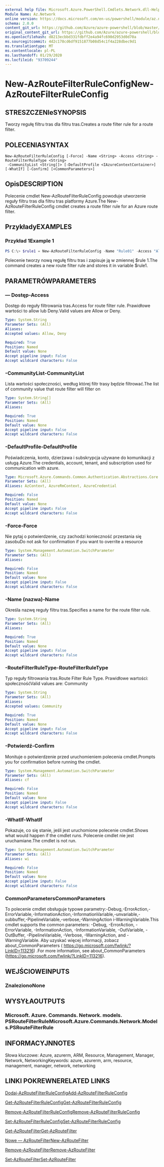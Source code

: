 ```yaml
---
external help file: Microsoft.Azure.PowerShell.Cmdlets.Network.dll-Help.xml
Module Name: Az.Network
online version: https://docs.microsoft.com/en-us/powershell/module/az.network/new-azroutefilterruleconfig
schema: 2.0.0
content_git_url: https://github.com/Azure/azure-powershell/blob/master/src/Network/Network/help/New-AzRouteFilterRuleConfig.md
original_content_git_url: https://github.com/Azure/azure-powershell/blob/master/src/Network/Network/help/New-AzRouteFilterRuleConfig.md
ms.openlocfilehash: d8213ecbbd331fdbff2e4a94fc690d2953d0d70a
ms.sourcegitcommit: 4d2c178cd6df9151877b08d54c1f4a228dbec9d1
ms.translationtype: MT
ms.contentlocale: pl-PL
ms.lasthandoff: 01/29/2020
ms.locfileid: "93709244"
---
```

# <span data-ttu-id="84d9f-101">New-AzRouteFilterRuleConfig</span><span class="sxs-lookup"><span data-stu-id="84d9f-101">New-AzRouteFilterRuleConfig</span></span>

## <span data-ttu-id="84d9f-102">STRESZCZENIe</span><span class="sxs-lookup"><span data-stu-id="84d9f-102">SYNOPSIS</span></span>
<span data-ttu-id="84d9f-103">Tworzy regułę filtru tras dla filtru tras.</span><span class="sxs-lookup"><span data-stu-id="84d9f-103">Creates a route filter rule for a route filter.</span></span>

## <span data-ttu-id="84d9f-104">POLECENIA</span><span class="sxs-lookup"><span data-stu-id="84d9f-104">SYNTAX</span></span>

```
New-AzRouteFilterRuleConfig [-Force] -Name <String> -Access <String> -RouteFilterRuleType <String>
 -CommunityList <String[]> [-DefaultProfile <IAzureContextContainer>] [-WhatIf] [-Confirm] [<CommonParameters>]
```

## <span data-ttu-id="84d9f-105">Opis</span><span class="sxs-lookup"><span data-stu-id="84d9f-105">DESCRIPTION</span></span>
<span data-ttu-id="84d9f-106">Polecenie cmdlet New-AzRouteFilterRuleConfig powoduje utworzenie reguły filtru tras dla filtru tras platformy Azure.</span><span class="sxs-lookup"><span data-stu-id="84d9f-106">The New-AzRouteFilterRuleConfig cmdlet creates a route filter rule for an Azure route filter.</span></span>

## <span data-ttu-id="84d9f-107">Przykłady</span><span class="sxs-lookup"><span data-stu-id="84d9f-107">EXAMPLES</span></span>

### <span data-ttu-id="84d9f-108">Przykład 1</span><span class="sxs-lookup"><span data-stu-id="84d9f-108">Example 1</span></span>
```powershell
PS C:\> $rule1 = New-AzRouteFilterRuleConfig -Name "Rule01" -Access "Allow" -RouteFilterRuleType "Community" -CommunityList "12076:5040"
```

<span data-ttu-id="84d9f-109">Polecenie tworzy nową regułę filtru tras i zapisuje ją w zmiennej $rule 1.</span><span class="sxs-lookup"><span data-stu-id="84d9f-109">The command creates a new route filter rule and stores it in variable $rule1.</span></span>

## <span data-ttu-id="84d9f-110">PARAMETRÓW</span><span class="sxs-lookup"><span data-stu-id="84d9f-110">PARAMETERS</span></span>

### <span data-ttu-id="84d9f-111">— Dostęp</span><span class="sxs-lookup"><span data-stu-id="84d9f-111">-Access</span></span>
<span data-ttu-id="84d9f-112">Dostęp do reguły filtrowania tras.</span><span class="sxs-lookup"><span data-stu-id="84d9f-112">Access for route filter rule.</span></span>
<span data-ttu-id="84d9f-113">Prawidłowe wartości to allow lub Deny.</span><span class="sxs-lookup"><span data-stu-id="84d9f-113">Valid values are Allow or Deny.</span></span>

```yaml
Type: System.String
Parameter Sets: (All)
Aliases:
Accepted values: Allow, Deny

Required: True
Position: Named
Default value: None
Accept pipeline input: False
Accept wildcard characters: False
```

### <span data-ttu-id="84d9f-114">-CommunityList</span><span class="sxs-lookup"><span data-stu-id="84d9f-114">-CommunityList</span></span>
<span data-ttu-id="84d9f-115">Lista wartości społeczności, według której filtr trasy będzie filtrować.</span><span class="sxs-lookup"><span data-stu-id="84d9f-115">The list of community value that route filter will filter on</span></span>

```yaml
Type: System.String[]
Parameter Sets: (All)
Aliases:

Required: True
Position: Named
Default value: None
Accept pipeline input: False
Accept wildcard characters: False
```

### <span data-ttu-id="84d9f-116">-DefaultProfile</span><span class="sxs-lookup"><span data-stu-id="84d9f-116">-DefaultProfile</span></span>
<span data-ttu-id="84d9f-117">Poświadczenia, konto, dzierżawa i subskrypcja używane do komunikacji z usługą Azure.</span><span class="sxs-lookup"><span data-stu-id="84d9f-117">The credentials, account, tenant, and subscription used for communication with azure.</span></span>

```yaml
Type: Microsoft.Azure.Commands.Common.Authentication.Abstractions.Core.IAzureContextContainer
Parameter Sets: (All)
Aliases: AzContext, AzureRmContext, AzureCredential

Required: False
Position: Named
Default value: None
Accept pipeline input: False
Accept wildcard characters: False
```

### <span data-ttu-id="84d9f-118">-Force</span><span class="sxs-lookup"><span data-stu-id="84d9f-118">-Force</span></span>
<span data-ttu-id="84d9f-119">Nie pytaj o potwierdzenie, czy zachodzi konieczność przestania się zasobu</span><span class="sxs-lookup"><span data-stu-id="84d9f-119">Do not ask for confirmation if you want to overrite a resource</span></span>

```yaml
Type: System.Management.Automation.SwitchParameter
Parameter Sets: (All)
Aliases:

Required: False
Position: Named
Default value: None
Accept pipeline input: False
Accept wildcard characters: False
```

### <span data-ttu-id="84d9f-120">-Name (nazwa)</span><span class="sxs-lookup"><span data-stu-id="84d9f-120">-Name</span></span>
<span data-ttu-id="84d9f-121">Określa nazwę reguły filtru tras.</span><span class="sxs-lookup"><span data-stu-id="84d9f-121">Specifies a name for the route filter rule.</span></span>

```yaml
Type: System.String
Parameter Sets: (All)
Aliases:

Required: True
Position: Named
Default value: None
Accept pipeline input: False
Accept wildcard characters: False
```

### <span data-ttu-id="84d9f-122">-RouteFilterRuleType</span><span class="sxs-lookup"><span data-stu-id="84d9f-122">-RouteFilterRuleType</span></span>
<span data-ttu-id="84d9f-123">Typ reguły filtrowania tras.</span><span class="sxs-lookup"><span data-stu-id="84d9f-123">Route Filter Rule Type.</span></span>
<span data-ttu-id="84d9f-124">Prawidłowe wartości: społeczność</span><span class="sxs-lookup"><span data-stu-id="84d9f-124">Valid values are: Community</span></span>

```yaml
Type: System.String
Parameter Sets: (All)
Aliases:
Accepted values: Community

Required: True
Position: Named
Default value: None
Accept pipeline input: False
Accept wildcard characters: False
```

### <span data-ttu-id="84d9f-125">-Potwierdź</span><span class="sxs-lookup"><span data-stu-id="84d9f-125">-Confirm</span></span>
<span data-ttu-id="84d9f-126">Monituje o potwierdzenie przed uruchomieniem polecenia cmdlet.</span><span class="sxs-lookup"><span data-stu-id="84d9f-126">Prompts you for confirmation before running the cmdlet.</span></span>

```yaml
Type: System.Management.Automation.SwitchParameter
Parameter Sets: (All)
Aliases: cf

Required: False
Position: Named
Default value: None
Accept pipeline input: False
Accept wildcard characters: False
```

### <span data-ttu-id="84d9f-127">-WhatIf</span><span class="sxs-lookup"><span data-stu-id="84d9f-127">-WhatIf</span></span>
<span data-ttu-id="84d9f-128">Pokazuje, co się stanie, jeśli jest uruchomione polecenie cmdlet.</span><span class="sxs-lookup"><span data-stu-id="84d9f-128">Shows what would happen if the cmdlet runs.</span></span> <span data-ttu-id="84d9f-129">Polecenie cmdlet nie jest uruchamiane.</span><span class="sxs-lookup"><span data-stu-id="84d9f-129">The cmdlet is not run.</span></span>

```yaml
Type: System.Management.Automation.SwitchParameter
Parameter Sets: (All)
Aliases: wi

Required: False
Position: Named
Default value: None
Accept pipeline input: False
Accept wildcard characters: False
```

### <span data-ttu-id="84d9f-130">CommonParameters</span><span class="sxs-lookup"><span data-stu-id="84d9f-130">CommonParameters</span></span>
<span data-ttu-id="84d9f-131">To polecenie cmdlet obsługuje typowe parametry:-Debug,-ErrorAction,-ErrorVariable,-InformationAction,-InformationVariable,-unvariable,-subbuffer,-PipelineVariable,-verbose,-WarningAction i-WarningVariable.</span><span class="sxs-lookup"><span data-stu-id="84d9f-131">This cmdlet supports the common parameters: -Debug, -ErrorAction, -ErrorVariable, -InformationAction, -InformationVariable, -OutVariable, -OutBuffer, -PipelineVariable, -Verbose, -WarningAction, and -WarningVariable.</span></span> <span data-ttu-id="84d9f-132">Aby uzyskać więcej informacji, zobacz about_CommonParameters ( https://go.microsoft.com/fwlink/?LinkID=113216) .</span><span class="sxs-lookup"><span data-stu-id="84d9f-132">For more information, see about_CommonParameters (https://go.microsoft.com/fwlink/?LinkID=113216).</span></span>

## <span data-ttu-id="84d9f-133">WEJŚCIOWE</span><span class="sxs-lookup"><span data-stu-id="84d9f-133">INPUTS</span></span>

### <span data-ttu-id="84d9f-134">Znaleziono</span><span class="sxs-lookup"><span data-stu-id="84d9f-134">None</span></span>

## <span data-ttu-id="84d9f-135">WYSYŁA</span><span class="sxs-lookup"><span data-stu-id="84d9f-135">OUTPUTS</span></span>

### <span data-ttu-id="84d9f-136">Microsoft. Azure. Commands. Network. models. PSRouteFilterRule</span><span class="sxs-lookup"><span data-stu-id="84d9f-136">Microsoft.Azure.Commands.Network.Models.PSRouteFilterRule</span></span>

## <span data-ttu-id="84d9f-137">INFORMACYJN</span><span class="sxs-lookup"><span data-stu-id="84d9f-137">NOTES</span></span>
<span data-ttu-id="84d9f-138">Słowa kluczowe: Azure, azurerm, ARM, Resource, Management, Manager, Network, Networking</span><span class="sxs-lookup"><span data-stu-id="84d9f-138">Keywords: azure, azurerm, arm, resource, management, manager, network, networking</span></span>

## <span data-ttu-id="84d9f-139">LINKI POKREWNE</span><span class="sxs-lookup"><span data-stu-id="84d9f-139">RELATED LINKS</span></span>

[<span data-ttu-id="84d9f-140">Dodaj-AzRouteFilterRuleConfig</span><span class="sxs-lookup"><span data-stu-id="84d9f-140">Add-AzRouteFilterRuleConfig</span></span>](./Add-AzRouteFilterRuleConfig.md)

[<span data-ttu-id="84d9f-141">Get-AzRouteFilterRuleConfig</span><span class="sxs-lookup"><span data-stu-id="84d9f-141">Get-AzRouteFilterRuleConfig</span></span>](./Get-AzRouteFilterRuleConfig.md)

[<span data-ttu-id="84d9f-142">Remove-AzRouteFilterRuleConfig</span><span class="sxs-lookup"><span data-stu-id="84d9f-142">Remove-AzRouteFilterRuleConfig</span></span>](./Remove-AzRouteFilterRuleConfig.md)

[<span data-ttu-id="84d9f-143">Set-AzRouteFilterRuleConfig</span><span class="sxs-lookup"><span data-stu-id="84d9f-143">Set-AzRouteFilterRuleConfig</span></span>](./Set-AzRouteFilterRuleConfig.md)

[<span data-ttu-id="84d9f-144">Get-AzRouteFilter</span><span class="sxs-lookup"><span data-stu-id="84d9f-144">Get-AzRouteFilter</span></span>](./Get-AzRouteFilter.md)

[<span data-ttu-id="84d9f-145">Nowe — AzRouteFilter</span><span class="sxs-lookup"><span data-stu-id="84d9f-145">New-AzRouteFilter</span></span>](./New-AzRouteFilter.md)

[<span data-ttu-id="84d9f-146">Remove-AzRouteFilter</span><span class="sxs-lookup"><span data-stu-id="84d9f-146">Remove-AzRouteFilter</span></span>](./Remove-AzRouteFilter.md)

[<span data-ttu-id="84d9f-147">Set-AzRouteFilter</span><span class="sxs-lookup"><span data-stu-id="84d9f-147">Set-AzRouteFilter</span></span>](./Set-AzRouteFilter.md)
